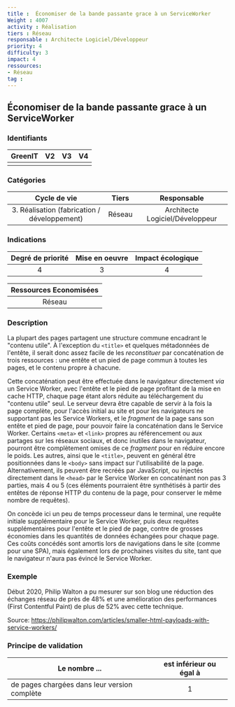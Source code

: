 ```yaml
---
title :  Économiser de la bande passante grace à un ServiceWorker
Weight : 4007
activity : Réalisation
tiers : Réseau
responsable : Architecte Logiciel/Développeur
priority: 4
difficulty: 3
impact: 4
ressources:
- Réseau
tag :
---
```


## Économiser de la bande passante grace à un ServiceWorker

### Identifiants

| GreenIT |  V2  |  V3  |  V4  |
|:-------:|:----:|:----:|:----:|
|      |   |   |      |

### Catégories

| Cycle de vie |  Tiers  |  Responsable  |
|:---------:|:----:|:----:|
| 3. Réalisation (fabrication / développement) | Réseau | Architecte Logiciel/Développeur |

### Indications

| Degré de priorité |      Mise en oeuvre       |  Impact écologique    |
|:-------------------:|:-------------------------:|:---------------------:|
| 4 | 3 | 4 |

|Ressources Economisées                                      |
|:----------------------------------------------------------:|
|Réseau    |

### Description

La plupart des pages partagent une structure commune encadrant le "contenu utile".
À l'exception du `<title>` et quelques métadonnées de l'entête,
il serait donc assez facile de les _reconstituer_ par concaténation de trois ressources :
une entête et un pied de page commun à toutes les pages,
et le contenu propre à chacune.

Cette concaténation peut être effectuée dans le navigateur directement _via_ un Service Worker,
avec l'entête et le pied de page profitant de la mise en cache HTTP,
chaque page étant alors réduite au téléchargement du "contenu utile" seul.
Le serveur devra être capable de servir à la fois la page complète,
pour l'accès initial au site et pour les navigateurs ne supportant pas les Service Workers,
et le _fragment_ de la page sans son entête et pied de page,
pour pouvoir faire la concaténation dans le Service Worker.
Certains `<meta>` et `<link>` propres au référencement ou aux partages sur les réseaux sociaux, et donc inutiles dans le navigateur,
pourront être complètement omises de ce _fragment_ pour en réduire encore le poids.
Les autres, ainsi que le `<title>`, peuvent en général être positionnées dans le `<body>` sans impact sur l'utilisabilité de la page.
Alternativement, ils peuvent être recréés par JavaScript,
ou injectés directement dans le `<head>` par le Service Worker en concaténant non pas 3 parties, mais 4 ou 5
(ces éléments pourraient être synthétisés à partir des entêtes de réponse HTTP du contenu de la page, pour conserver le même nombre de requêtes).

On concède ici un peu de temps processeur dans le terminal,
une requête initiale supplémentaire pour le Service Worker,
puis deux requêtes supplémentaires pour l'entête et le pied de page,
contre de grosses économies dans les quantités de données échangées pour chaque page.
Ces coûts concédés sont amortis lors de navigations dans le site (comme pour une SPA),
mais également lors de prochaines visites du site,
tant que le navigateur n'aura pas évincé le Service Worker.

### Exemple

Début 2020, Philip Walton a pu mesurer sur son blog une réduction des échanges réseau de près de 48%
et une amélioration des performances (First Contentful Paint) de plus de 52%
avec cette technique.

Source: https://philipwalton.com/articles/smaller-html-payloads-with-service-workers/

### Principe de validation

| Le nombre ... |     est inférieur ou égal à   |  
|-------------------|:-------------------------:|
| de pages chargées dans leur version complète | 1 |
